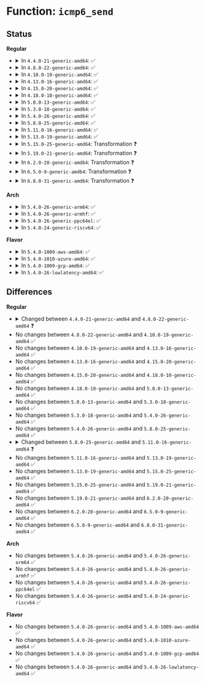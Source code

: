 # Function: <code>icmp6_send</code>

## Status
<b>Regular</b>
<ul>
<li>
<details>
<summary>In <code>4.4.0-21-generic-amd64</code>: ✅</summary>

```c
void icmp6_send(struct sk_buff * skb, u8 type, u8 code, __u32 info)
```

```json
{
  "name": "icmp6_send",
  "collision_type": "Unique Static",
  "inline_type": "No",
  "funcs": [
    {
      "addr": 18446744071587133184,
      "name": "icmp6_send",
      "external": false,
      "loc": "net/ipv6/icmp.c:391",
      "file": "net/ipv6/icmp.c",
      "inline": "seen, unknown",
      "caller_inline": [],
      "caller_func": [
        "net/ipv6/icmp.c:icmpv6_param_prob"
      ]
    }
  ],
  "symbols": [
    {
      "addr": 18446744071587133184,
      "name": "icmp6_send",
      "section": ".text",
      "bind": "STB_LOCAL",
      "size": 2230
    }
  ]
}
```
</details>
</li>
<li>
<details>
<summary>In <code>4.8.0-22-generic-amd64</code>: ✅</summary>

```c
void icmp6_send(struct sk_buff * skb, u8 type, u8 code, __u32 info, const struct in6_addr * force_saddr)
```

```json
{
  "name": "icmp6_send",
  "collision_type": "Unique Static",
  "inline_type": "No",
  "funcs": [
    {
      "addr": 18446744071587584768,
      "name": "icmp6_send",
      "external": false,
      "loc": "net/ipv6/icmp.c:391",
      "file": "net/ipv6/icmp.c",
      "inline": "seen, unknown",
      "caller_inline": [],
      "caller_func": [
        "net/ipv6/icmp.c:ip6_err_gen_icmpv6_unreach",
        "net/ipv6/icmp.c:ip6_err_gen_icmpv6_unreach",
        "net/ipv6/icmp.c:icmpv6_param_prob"
      ]
    }
  ],
  "symbols": [
    {
      "addr": 18446744071587584768,
      "name": "icmp6_send",
      "section": ".text",
      "bind": "STB_LOCAL",
      "size": 2525
    }
  ]
}
```
</details>
</li>
<li>
<details>
<summary>In <code>4.10.0-19-generic-amd64</code>: ✅</summary>

```c
void icmp6_send(struct sk_buff * skb, u8 type, u8 code, __u32 info, const struct in6_addr * force_saddr)
```

```json
{
  "name": "icmp6_send",
  "collision_type": "Unique Static",
  "inline_type": "No",
  "funcs": [
    {
      "addr": 18446744071587788992,
      "name": "icmp6_send",
      "external": false,
      "loc": "net/ipv6/icmp.c:392",
      "file": "net/ipv6/icmp.c",
      "inline": "seen, unknown",
      "caller_inline": [],
      "caller_func": [
        "net/ipv6/icmp.c:ip6_err_gen_icmpv6_unreach",
        "net/ipv6/icmp.c:ip6_err_gen_icmpv6_unreach",
        "net/ipv6/icmp.c:icmpv6_param_prob"
      ]
    }
  ],
  "symbols": [
    {
      "addr": 18446744071587788992,
      "name": "icmp6_send",
      "section": ".text",
      "bind": "STB_LOCAL",
      "size": 2568
    }
  ]
}
```
</details>
</li>
<li>
<details>
<summary>In <code>4.13.0-16-generic-amd64</code>: ✅</summary>

```c
void icmp6_send(struct sk_buff * skb, u8 type, u8 code, __u32 info, const struct in6_addr * force_saddr)
```

```json
{
  "name": "icmp6_send",
  "collision_type": "Unique Static",
  "inline_type": "No",
  "funcs": [
    {
      "addr": 18446744071587946160,
      "name": "icmp6_send",
      "external": false,
      "loc": "net/ipv6/icmp.c:405",
      "file": "net/ipv6/icmp.c",
      "inline": "seen, unknown",
      "caller_inline": [],
      "caller_func": [
        "net/ipv6/icmp.c:ip6_err_gen_icmpv6_unreach",
        "net/ipv6/icmp.c:ip6_err_gen_icmpv6_unreach",
        "net/ipv6/icmp.c:icmpv6_param_prob"
      ]
    }
  ],
  "symbols": [
    {
      "addr": 18446744071587946160,
      "name": "icmp6_send",
      "section": ".text",
      "bind": "STB_LOCAL",
      "size": 2791
    }
  ]
}
```
</details>
</li>
<li>
<details>
<summary>In <code>4.15.0-20-generic-amd64</code>: ✅</summary>

```c
void icmp6_send(struct sk_buff * skb, u8 type, u8 code, __u32 info, const struct in6_addr * force_saddr)
```

```json
{
  "name": "icmp6_send",
  "collision_type": "Unique Static",
  "inline_type": "No",
  "funcs": [
    {
      "addr": 18446744071588481840,
      "name": "icmp6_send",
      "external": false,
      "loc": "net/ipv6/icmp.c:420",
      "file": "net/ipv6/icmp.c",
      "inline": "seen, unknown",
      "caller_inline": [],
      "caller_func": [
        "net/ipv6/icmp.c:ip6_err_gen_icmpv6_unreach",
        "net/ipv6/icmp.c:ip6_err_gen_icmpv6_unreach",
        "net/ipv6/icmp.c:icmpv6_param_prob"
      ]
    }
  ],
  "symbols": [
    {
      "addr": 18446744071588481840,
      "name": "icmp6_send",
      "section": ".text",
      "bind": "STB_LOCAL",
      "size": 2861
    }
  ]
}
```
</details>
</li>
<li>
<details>
<summary>In <code>4.18.0-10-generic-amd64</code>: ✅</summary>

```c
void icmp6_send(struct sk_buff * skb, u8 type, u8 code, __u32 info, const struct in6_addr * force_saddr)
```

```json
{
  "name": "icmp6_send",
  "collision_type": "Unique Static",
  "inline_type": "No",
  "funcs": [
    {
      "addr": 18446744071588845408,
      "name": "icmp6_send",
      "external": false,
      "loc": "net/ipv6/icmp.c:421",
      "file": "net/ipv6/icmp.c",
      "inline": "seen, unknown",
      "caller_inline": [],
      "caller_func": [
        "net/ipv6/icmp.c:ip6_err_gen_icmpv6_unreach",
        "net/ipv6/icmp.c:ip6_err_gen_icmpv6_unreach",
        "net/ipv6/icmp.c:icmpv6_param_prob"
      ]
    }
  ],
  "symbols": [
    {
      "addr": 18446744071588845408,
      "name": "icmp6_send",
      "section": ".text",
      "bind": "STB_LOCAL",
      "size": 2579
    }
  ]
}
```
</details>
</li>
<li>
<details>
<summary>In <code>5.0.0-13-generic-amd64</code>: ✅</summary>

```c
void icmp6_send(struct sk_buff * skb, u8 type, u8 code, __u32 info, const struct in6_addr * force_saddr)
```

```json
{
  "name": "icmp6_send",
  "collision_type": "Unique Static",
  "inline_type": "No",
  "funcs": [
    {
      "addr": 18446744071589068944,
      "name": "icmp6_send",
      "external": false,
      "loc": "net/ipv6/icmp.c:423",
      "file": "net/ipv6/icmp.c",
      "inline": "seen, unknown",
      "caller_inline": [],
      "caller_func": [
        "net/ipv6/icmp.c:ip6_err_gen_icmpv6_unreach",
        "net/ipv6/icmp.c:ip6_err_gen_icmpv6_unreach",
        "net/ipv6/icmp.c:icmpv6_param_prob"
      ]
    }
  ],
  "symbols": [
    {
      "addr": 18446744071589068944,
      "name": "icmp6_send",
      "section": ".text",
      "bind": "STB_LOCAL",
      "size": 2454
    }
  ]
}
```
</details>
</li>
<li>
<details>
<summary>In <code>5.3.0-18-generic-amd64</code>: ✅</summary>

```c
void icmp6_send(struct sk_buff * skb, u8 type, u8 code, __u32 info, const struct in6_addr * force_saddr)
```

```json
{
  "name": "icmp6_send",
  "collision_type": "Unique Static",
  "inline_type": "No",
  "funcs": [
    {
      "addr": 18446744071589523152,
      "name": "icmp6_send",
      "external": false,
      "loc": "net/ipv6/icmp.c:423",
      "file": "net/ipv6/icmp.c",
      "inline": "seen, unknown",
      "caller_inline": [],
      "caller_func": [
        "net/ipv6/icmp.c:ip6_err_gen_icmpv6_unreach",
        "net/ipv6/icmp.c:ip6_err_gen_icmpv6_unreach",
        "net/ipv6/icmp.c:icmpv6_param_prob"
      ]
    }
  ],
  "symbols": [
    {
      "addr": 18446744071589523152,
      "name": "icmp6_send",
      "section": ".text",
      "bind": "STB_LOCAL",
      "size": 2128
    }
  ]
}
```
</details>
</li>
<li>
<details>
<summary>In <code>5.4.0-26-generic-amd64</code>: ✅</summary>

```c
void icmp6_send(struct sk_buff * skb, u8 type, u8 code, __u32 info, const struct in6_addr * force_saddr)
```

```json
{
  "name": "icmp6_send",
  "collision_type": "Unique Static",
  "inline_type": "No",
  "funcs": [
    {
      "addr": 18446744071589747232,
      "name": "icmp6_send",
      "external": false,
      "loc": "net/ipv6/icmp.c:423",
      "file": "net/ipv6/icmp.c",
      "inline": "seen, unknown",
      "caller_inline": [],
      "caller_func": [
        "net/ipv6/icmp.c:ip6_err_gen_icmpv6_unreach",
        "net/ipv6/icmp.c:ip6_err_gen_icmpv6_unreach",
        "net/ipv6/icmp.c:icmpv6_param_prob"
      ]
    }
  ],
  "symbols": [
    {
      "addr": 18446744071589747232,
      "name": "icmp6_send",
      "section": ".text",
      "bind": "STB_LOCAL",
      "size": 2128
    }
  ]
}
```
</details>
</li>
<li>
<details>
<summary>In <code>5.8.0-25-generic-amd64</code>: ✅</summary>

```c
void icmp6_send(struct sk_buff * skb, u8 type, u8 code, __u32 info, const struct in6_addr * force_saddr)
```

```json
{
  "name": "icmp6_send",
  "collision_type": "Unique Static",
  "inline_type": "No",
  "funcs": [
    {
      "addr": 18446744071590765424,
      "name": "icmp6_send",
      "external": false,
      "loc": "net/ipv6/icmp.c:442",
      "file": "net/ipv6/icmp.c",
      "inline": "seen, unknown",
      "caller_inline": [],
      "caller_func": [
        "net/ipv6/icmp.c:ip6_err_gen_icmpv6_unreach",
        "net/ipv6/icmp.c:ip6_err_gen_icmpv6_unreach",
        "net/ipv6/icmp.c:icmpv6_param_prob"
      ]
    }
  ],
  "symbols": [
    {
      "addr": 18446744071590765424,
      "name": "icmp6_send",
      "section": ".text",
      "bind": "STB_LOCAL",
      "size": 2319
    }
  ]
}
```
</details>
</li>
<li>
<details>
<summary>In <code>5.11.0-16-generic-amd64</code>: ✅</summary>

```c
void icmp6_send(struct sk_buff * skb, u8 type, u8 code, __u32 info, const struct in6_addr * force_saddr, const struct inet6_skb_parm * parm)
```

```json
{
  "name": "icmp6_send",
  "collision_type": "Unique Global",
  "inline_type": "No",
  "funcs": [
    {
      "addr": 18446744071590824768,
      "name": "icmp6_send",
      "external": true,
      "loc": "net/ipv6/icmp.c:447",
      "file": "net/ipv6/icmp.c",
      "inline": "seen, unknown",
      "caller_inline": [],
      "caller_func": [
        "security/smack/smack_lsm.c:smack_socket_sock_rcv_skb",
        "net/xfrm/xfrm_output.c:xfrm6_tunnel_check_size",
        "net/ipv6/ip6_output.c:ip6_fragment",
        "net/ipv6/ip6_output.c:ip6_forward",
        "net/ipv6/ip6_output.c:ip6_forward",
        "net/ipv6/ip6_output.c:ip6_forward",
        "net/ipv6/ip6_input.c:ip6_protocol_deliver_rcu",
        "net/ipv6/route.c:ip6_pkt_drop",
        "net/ipv6/route.c:ip6_link_failure",
        "net/ipv6/udp.c:__udp6_lib_rcv",
        "net/ipv6/icmp.c:ip6_err_gen_icmpv6_unreach",
        "net/ipv6/icmp.c:ip6_err_gen_icmpv6_unreach",
        "net/ipv6/icmp.c:icmpv6_param_prob",
        "net/ipv6/reassembly.c:ip6_frag_expire",
        "net/ipv6/exthdrs.c:ipv6_rthdr_rcv",
        "net/ipv6/exthdrs.c:ipv6_rpl_srh_rcv",
        "net/ipv6/exthdrs.c:ipv6_rpl_srh_rcv",
        "net/ipv6/exthdrs.c:ipv6_srh_rcv",
        "net/ipv6/xfrm6_protocol.c:xfrm6_rcv_encap",
        "net/ipv6/ip6_icmp.c:icmpv6_ndo_send",
        "net/ipv6/ip6_icmp.c:icmpv6_ndo_send"
      ]
    }
  ],
  "symbols": [
    {
      "addr": 18446744071590824768,
      "name": "icmp6_send",
      "section": ".text",
      "bind": "STB_GLOBAL",
      "size": 2232
    }
  ]
}
```
</details>
</li>
<li>
<details>
<summary>In <code>5.13.0-19-generic-amd64</code>: ✅</summary>

```c
void icmp6_send(struct sk_buff * skb, u8 type, u8 code, __u32 info, const struct in6_addr * force_saddr, const struct inet6_skb_parm * parm)
```

```json
{
  "name": "icmp6_send",
  "collision_type": "Unique Global",
  "inline_type": "No",
  "funcs": [
    {
      "addr": 18446744071590751904,
      "name": "icmp6_send",
      "external": true,
      "loc": "net/ipv6/icmp.c:447",
      "file": "net/ipv6/icmp.c",
      "inline": "seen, unknown",
      "caller_inline": [],
      "caller_func": [
        "security/smack/smack_lsm.c:smack_socket_sock_rcv_skb",
        "net/xfrm/xfrm_output.c:xfrm6_tunnel_check_size",
        "net/ipv6/ip6_output.c:ip6_fragment",
        "net/ipv6/ip6_output.c:ip6_forward",
        "net/ipv6/ip6_output.c:ip6_forward",
        "net/ipv6/ip6_output.c:ip6_forward",
        "net/ipv6/ip6_input.c:ip6_protocol_deliver_rcu",
        "net/ipv6/route.c:ip6_pkt_drop",
        "net/ipv6/route.c:ip6_link_failure",
        "net/ipv6/udp.c:__udp6_lib_rcv",
        "net/ipv6/icmp.c:ip6_err_gen_icmpv6_unreach",
        "net/ipv6/icmp.c:ip6_err_gen_icmpv6_unreach",
        "net/ipv6/icmp.c:icmpv6_param_prob",
        "net/ipv6/reassembly.c:ip6_frag_expire",
        "net/ipv6/exthdrs.c:ipv6_rthdr_rcv",
        "net/ipv6/exthdrs.c:ipv6_rpl_srh_rcv",
        "net/ipv6/exthdrs.c:ipv6_rpl_srh_rcv",
        "net/ipv6/exthdrs.c:ipv6_srh_rcv",
        "net/ipv6/xfrm6_protocol.c:xfrm6_rcv_encap",
        "net/ipv6/ip6_icmp.c:icmpv6_ndo_send",
        "net/ipv6/ip6_icmp.c:icmpv6_ndo_send"
      ]
    }
  ],
  "symbols": [
    {
      "addr": 18446744071590751904,
      "name": "icmp6_send",
      "section": ".text",
      "bind": "STB_GLOBAL",
      "size": 2282
    }
  ]
}
```
</details>
</li>
<li>
<details>
<summary>In <code>5.15.0-25-generic-amd64</code>: Transformation ❓</summary>

```c
void icmp6_send(struct sk_buff * skb, u8 type, u8 code, __u32 info, const struct in6_addr * force_saddr, const struct inet6_skb_parm * parm)
```

```json
{
  "name": "icmp6_send",
  "collision_type": "Unique Global",
  "inline_type": "No",
  "funcs": [
    {
      "addr": 0,
      "name": "icmp6_send",
      "external": true,
      "loc": "net/ipv6/icmp.c:448",
      "file": "net/ipv6/icmp.c",
      "inline": "seen, unknown",
      "caller_inline": [],
      "caller_func": [
        "security/smack/smack_lsm.c:smack_socket_sock_rcv_skb",
        "net/xfrm/xfrm_output.c:xfrm6_tunnel_check_size",
        "net/ipv6/ip6_output.c:ip6_fragment",
        "net/ipv6/ip6_output.c:ip6_forward",
        "net/ipv6/ip6_output.c:ip6_forward",
        "net/ipv6/ip6_output.c:ip6_forward",
        "net/ipv6/ip6_input.c:ip6_protocol_deliver_rcu",
        "net/ipv6/route.c:ip6_pkt_drop",
        "net/ipv6/route.c:ip6_link_failure",
        "net/ipv6/udp.c:__udp6_lib_rcv",
        "net/ipv6/icmp.c:ip6_err_gen_icmpv6_unreach",
        "net/ipv6/icmp.c:ip6_err_gen_icmpv6_unreach",
        "net/ipv6/icmp.c:icmpv6_param_prob",
        "net/ipv6/reassembly.c:ip6_frag_expire",
        "net/ipv6/exthdrs.c:ipv6_rthdr_rcv",
        "net/ipv6/exthdrs.c:ipv6_rpl_srh_rcv",
        "net/ipv6/exthdrs.c:ipv6_rpl_srh_rcv",
        "net/ipv6/exthdrs.c:ipv6_srh_rcv",
        "net/ipv6/xfrm6_protocol.c:xfrm6_rcv_encap",
        "net/ipv6/ip6_icmp.c:icmpv6_ndo_send",
        "net/ipv6/ip6_icmp.c:icmpv6_ndo_send"
      ]
    }
  ],
  "symbols": [
    {
      "addr": 18446744071592741188,
      "name": "icmp6_send.cold",
      "section": ".text",
      "bind": "STB_LOCAL",
      "size": 38
    },
    {
      "addr": 18446744071591568816,
      "name": "icmp6_send",
      "section": ".text",
      "bind": "STB_GLOBAL",
      "size": 2277
    }
  ]
}
```
</details>
</li>
<li>
<details>
<summary>In <code>5.19.0-21-generic-amd64</code>: Transformation ❓</summary>

```c
void icmp6_send(struct sk_buff * skb, u8 type, u8 code, __u32 info, const struct in6_addr * force_saddr, const struct inet6_skb_parm * parm)
```

```json
{
  "name": "icmp6_send",
  "collision_type": "Unique Global",
  "inline_type": "No",
  "funcs": [
    {
      "addr": 0,
      "name": "icmp6_send",
      "external": true,
      "loc": "net/ipv6/icmp.c:440",
      "file": "net/ipv6/icmp.c",
      "inline": "seen, unknown",
      "caller_inline": [],
      "caller_func": [
        "security/smack/smack_lsm.c:smack_socket_sock_rcv_skb",
        "net/xfrm/xfrm_output.c:xfrm6_tunnel_check_size",
        "net/ipv6/ip6_output.c:ip6_fragment",
        "net/ipv6/ip6_output.c:ip6_forward",
        "net/ipv6/ip6_output.c:ip6_forward",
        "net/ipv6/ip6_output.c:ip6_forward",
        "net/ipv6/ip6_input.c:ip6_protocol_deliver_rcu",
        "net/ipv6/route.c:ip6_pkt_drop",
        "net/ipv6/route.c:ip6_link_failure",
        "net/ipv6/udp.c:__udp6_lib_rcv",
        "net/ipv6/icmp.c:ip6_err_gen_icmpv6_unreach",
        "net/ipv6/icmp.c:ip6_err_gen_icmpv6_unreach",
        "net/ipv6/icmp.c:icmpv6_param_prob_reason",
        "net/ipv6/reassembly.c:ip6_frag_expire",
        "net/ipv6/exthdrs.c:ipv6_rthdr_rcv",
        "net/ipv6/exthdrs.c:ipv6_rpl_srh_rcv",
        "net/ipv6/exthdrs.c:ipv6_rpl_srh_rcv",
        "net/ipv6/exthdrs.c:ipv6_srh_rcv",
        "net/ipv6/xfrm6_protocol.c:xfrm6_rcv_encap",
        "net/ipv6/ip6_icmp.c:icmpv6_ndo_send",
        "net/ipv6/ip6_icmp.c:icmpv6_ndo_send"
      ]
    }
  ],
  "symbols": [
    {
      "addr": 18446744071594627885,
      "name": "icmp6_send.cold",
      "section": ".text",
      "bind": "STB_LOCAL",
      "size": 38
    },
    {
      "addr": 18446744071593259776,
      "name": "icmp6_send",
      "section": ".text",
      "bind": "STB_GLOBAL",
      "size": 2553
    }
  ]
}
```
</details>
</li>
<li>
<details>
<summary>In <code>6.2.0-20-generic-amd64</code>: Transformation ❓</summary>

```c
void icmp6_send(struct sk_buff * skb, u8 type, u8 code, __u32 info, const struct in6_addr * force_saddr, const struct inet6_skb_parm * parm)
```

```json
{
  "name": "icmp6_send",
  "collision_type": "Unique Global",
  "inline_type": "No",
  "funcs": [
    {
      "addr": 0,
      "name": "icmp6_send",
      "external": true,
      "loc": "net/ipv6/icmp.c:440",
      "file": "net/ipv6/icmp.c",
      "inline": "seen, unknown",
      "caller_inline": [],
      "caller_func": [
        "security/smack/smack_lsm.c:smack_socket_sock_rcv_skb",
        "net/xfrm/xfrm_output.c:xfrm6_tunnel_check_size",
        "net/ipv6/ip6_output.c:ip6_fragment",
        "net/ipv6/ip6_output.c:ip6_forward",
        "net/ipv6/ip6_output.c:ip6_forward",
        "net/ipv6/ip6_output.c:ip6_forward",
        "net/ipv6/ip6_input.c:ip6_protocol_deliver_rcu",
        "net/ipv6/route.c:ip6_pkt_drop",
        "net/ipv6/route.c:ip6_link_failure",
        "net/ipv6/udp.c:__udp6_lib_rcv",
        "net/ipv6/icmp.c:ip6_err_gen_icmpv6_unreach",
        "net/ipv6/icmp.c:ip6_err_gen_icmpv6_unreach",
        "net/ipv6/icmp.c:icmpv6_param_prob_reason",
        "net/ipv6/reassembly.c:ip6_frag_expire",
        "net/ipv6/exthdrs.c:ipv6_rthdr_rcv",
        "net/ipv6/exthdrs.c:ipv6_rpl_srh_rcv",
        "net/ipv6/exthdrs.c:ipv6_rpl_srh_rcv",
        "net/ipv6/exthdrs.c:ipv6_srh_rcv",
        "net/ipv6/xfrm6_protocol.c:xfrm6_rcv_encap",
        "net/ipv6/ip6_icmp.c:icmpv6_ndo_send",
        "net/ipv6/ip6_icmp.c:icmpv6_ndo_send"
      ]
    }
  ],
  "symbols": [
    {
      "addr": 18446744071596361631,
      "name": "icmp6_send.cold",
      "section": ".text",
      "bind": "STB_LOCAL",
      "size": 38
    },
    {
      "addr": 18446744071595162192,
      "name": "icmp6_send",
      "section": ".text",
      "bind": "STB_GLOBAL",
      "size": 2552
    }
  ]
}
```
</details>
</li>
<li>
<details>
<summary>In <code>6.5.0-9-generic-amd64</code>: Transformation ❓</summary>

```c
void icmp6_send(struct sk_buff * skb, u8 type, u8 code, __u32 info, const struct in6_addr * force_saddr, const struct inet6_skb_parm * parm)
```

```json
{
  "name": "icmp6_send",
  "collision_type": "Unique Global",
  "inline_type": "No",
  "funcs": [
    {
      "addr": 0,
      "name": "icmp6_send",
      "external": true,
      "loc": "net/ipv6/icmp.c:445",
      "file": "net/ipv6/icmp.c",
      "inline": "seen, unknown",
      "caller_inline": [],
      "caller_func": [
        "security/smack/smack_lsm.c:smack_socket_sock_rcv_skb",
        "net/xfrm/xfrm_output.c:xfrm6_tunnel_check_size",
        "net/ipv6/ip6_output.c:ip6_fragment",
        "net/ipv6/ip6_output.c:ip6_forward",
        "net/ipv6/ip6_output.c:ip6_forward",
        "net/ipv6/ip6_output.c:ip6_forward",
        "net/ipv6/ip6_input.c:ip6_protocol_deliver_rcu",
        "net/ipv6/route.c:ip6_pkt_drop",
        "net/ipv6/route.c:ip6_link_failure",
        "net/ipv6/udp.c:__udp6_lib_rcv",
        "net/ipv6/icmp.c:ip6_err_gen_icmpv6_unreach",
        "net/ipv6/icmp.c:ip6_err_gen_icmpv6_unreach",
        "net/ipv6/icmp.c:icmpv6_param_prob_reason",
        "net/ipv6/reassembly.c:ip6_frag_expire",
        "net/ipv6/exthdrs.c:ipv6_rthdr_rcv",
        "net/ipv6/exthdrs.c:ipv6_rpl_srh_rcv",
        "net/ipv6/exthdrs.c:ipv6_rpl_srh_rcv",
        "net/ipv6/exthdrs.c:ipv6_srh_rcv",
        "net/ipv6/xfrm6_protocol.c:xfrm6_rcv_encap",
        "net/ipv6/ip6_icmp.c:icmpv6_ndo_send",
        "net/ipv6/ip6_icmp.c:icmpv6_ndo_send"
      ]
    }
  ],
  "symbols": [
    {
      "addr": 18446744071596890146,
      "name": "icmp6_send.cold",
      "section": ".text",
      "bind": "STB_LOCAL",
      "size": 25
    },
    {
      "addr": 18446744071595557504,
      "name": "icmp6_send",
      "section": ".text",
      "bind": "STB_GLOBAL",
      "size": 2593
    }
  ]
}
```
</details>
</li>
<li>
<details>
<summary>In <code>6.8.0-31-generic-amd64</code>: Transformation ❓</summary>

```c
void icmp6_send(struct sk_buff * skb, u8 type, u8 code, __u32 info, const struct in6_addr * force_saddr, const struct inet6_skb_parm * parm)
```

```json
{
  "name": "icmp6_send",
  "collision_type": "Unique Global",
  "inline_type": "No",
  "funcs": [
    {
      "addr": 0,
      "name": "icmp6_send",
      "external": true,
      "loc": "net/ipv6/icmp.c:445",
      "file": "net/ipv6/icmp.c",
      "inline": "seen, unknown",
      "caller_inline": [],
      "caller_func": [
        "security/smack/smack_lsm.c:smack_socket_sock_rcv_skb",
        "net/xfrm/xfrm_output.c:xfrm6_tunnel_check_size",
        "net/ipv6/ip6_output.c:ip6_fragment",
        "net/ipv6/ip6_output.c:ip6_forward",
        "net/ipv6/ip6_output.c:ip6_forward",
        "net/ipv6/ip6_output.c:ip6_forward",
        "net/ipv6/ip6_input.c:ip6_protocol_deliver_rcu",
        "net/ipv6/route.c:ip6_pkt_drop",
        "net/ipv6/route.c:ip6_link_failure",
        "net/ipv6/udp.c:__udp6_lib_rcv",
        "net/ipv6/icmp.c:ip6_err_gen_icmpv6_unreach",
        "net/ipv6/icmp.c:ip6_err_gen_icmpv6_unreach",
        "net/ipv6/icmp.c:icmpv6_param_prob_reason",
        "net/ipv6/reassembly.c:ip6_frag_expire",
        "net/ipv6/exthdrs.c:ipv6_rthdr_rcv",
        "net/ipv6/exthdrs.c:ipv6_rpl_srh_rcv",
        "net/ipv6/exthdrs.c:ipv6_rpl_srh_rcv",
        "net/ipv6/exthdrs.c:ipv6_srh_rcv",
        "net/ipv6/xfrm6_protocol.c:xfrm6_rcv_encap",
        "net/ipv6/ip6_icmp.c:icmpv6_ndo_send",
        "net/ipv6/ip6_icmp.c:icmpv6_ndo_send"
      ]
    }
  ],
  "symbols": [
    {
      "addr": 18446744071597814525,
      "name": "icmp6_send.cold",
      "section": ".text",
      "bind": "STB_LOCAL",
      "size": 50
    },
    {
      "addr": 18446744071596400208,
      "name": "icmp6_send",
      "section": ".text",
      "bind": "STB_GLOBAL",
      "size": 2622
    }
  ]
}
```
</details>
</li>
</ul>
<b>Arch</b>
<ul>
<li>
<details>
<summary>In <code>5.4.0-26-generic-arm64</code>: ✅</summary>

```c
void icmp6_send(struct sk_buff * skb, u8 type, u8 code, __u32 info, const struct in6_addr * force_saddr)
```

```json
{
  "name": "icmp6_send",
  "collision_type": "Unique Static",
  "inline_type": "No",
  "funcs": [
    {
      "addr": 18446603336503442160,
      "name": "icmp6_send",
      "external": false,
      "loc": "net/ipv6/icmp.c:423",
      "file": "net/ipv6/icmp.c",
      "inline": "seen, unknown",
      "caller_inline": [],
      "caller_func": [
        "net/ipv6/icmp.c:ip6_err_gen_icmpv6_unreach",
        "net/ipv6/icmp.c:ip6_err_gen_icmpv6_unreach",
        "net/ipv6/icmp.c:icmpv6_param_prob"
      ]
    }
  ],
  "symbols": [
    {
      "addr": 18446603336503442160,
      "name": "icmp6_send",
      "section": ".text",
      "bind": "STB_LOCAL",
      "size": 1804
    }
  ]
}
```
</details>
</li>
<li>
<details>
<summary>In <code>5.4.0-26-generic-armhf</code>: ✅</summary>

```c
void icmp6_send(struct sk_buff * skb, u8 type, u8 code, __u32 info, const struct in6_addr * force_saddr)
```

```json
{
  "name": "icmp6_send",
  "collision_type": "Unique Static",
  "inline_type": "No",
  "funcs": [
    {
      "addr": 3236100444,
      "name": "icmp6_send",
      "external": false,
      "loc": "net/ipv6/icmp.c:423",
      "file": "net/ipv6/icmp.c",
      "inline": "seen, unknown",
      "caller_inline": [],
      "caller_func": [
        "net/ipv6/icmp.c:ip6_err_gen_icmpv6_unreach",
        "net/ipv6/icmp.c:icmpv6_param_prob"
      ]
    }
  ],
  "symbols": [
    {
      "addr": 3236100444,
      "name": "icmp6_send",
      "section": ".text",
      "bind": "STB_LOCAL",
      "size": 1836
    }
  ]
}
```
</details>
</li>
<li>
<details>
<summary>In <code>5.4.0-26-generic-ppc64el</code>: ✅</summary>

```c
void icmp6_send(struct sk_buff * skb, u8 type, u8 code, __u32 info, const struct in6_addr * force_saddr)
```

```json
{
  "name": "icmp6_send",
  "collision_type": "Unique Static",
  "inline_type": "No",
  "funcs": [
    {
      "addr": 13835058055297224976,
      "name": "icmp6_send",
      "external": false,
      "loc": "net/ipv6/icmp.c:423",
      "file": "net/ipv6/icmp.c",
      "inline": "seen, unknown",
      "caller_inline": [],
      "caller_func": [
        "net/ipv6/icmp.c:ip6_err_gen_icmpv6_unreach",
        "net/ipv6/icmp.c:ip6_err_gen_icmpv6_unreach",
        "net/ipv6/icmp.c:icmpv6_param_prob"
      ]
    }
  ],
  "symbols": [
    {
      "addr": 13835058055297224976,
      "name": "icmp6_send",
      "section": ".text",
      "bind": "STB_LOCAL",
      "size": 2340
    }
  ]
}
```
</details>
</li>
<li>
<details>
<summary>In <code>5.4.0-24-generic-riscv64</code>: ✅</summary>

```c
void icmp6_send(struct sk_buff * skb, u8 type, u8 code, __u32 info, const struct in6_addr * force_saddr)
```

```json
{
  "name": "icmp6_send",
  "collision_type": "Unique Static",
  "inline_type": "No",
  "funcs": [
    {
      "addr": 18446743936279428634,
      "name": "icmp6_send",
      "external": false,
      "loc": "net/ipv6/icmp.c:423",
      "file": "net/ipv6/icmp.c",
      "inline": "seen, unknown",
      "caller_inline": [],
      "caller_func": [
        "net/ipv6/icmp.c:ip6_err_gen_icmpv6_unreach",
        "net/ipv6/icmp.c:ip6_err_gen_icmpv6_unreach",
        "net/ipv6/icmp.c:icmpv6_param_prob"
      ]
    }
  ],
  "symbols": [
    {
      "addr": 18446743936279428634,
      "name": "icmp6_send",
      "section": ".text",
      "bind": "STB_LOCAL",
      "size": 1752
    }
  ]
}
```
</details>
</li>
</ul>
<b>Flavor</b>
<ul>
<li>
<details>
<summary>In <code>5.4.0-1009-aws-amd64</code>: ✅</summary>

```c
void icmp6_send(struct sk_buff * skb, u8 type, u8 code, __u32 info, const struct in6_addr * force_saddr)
```

```json
{
  "name": "icmp6_send",
  "collision_type": "Unique Static",
  "inline_type": "No",
  "funcs": [
    {
      "addr": 18446744071589351600,
      "name": "icmp6_send",
      "external": false,
      "loc": "net/ipv6/icmp.c:423",
      "file": "net/ipv6/icmp.c",
      "inline": "seen, unknown",
      "caller_inline": [],
      "caller_func": [
        "net/ipv6/icmp.c:ip6_err_gen_icmpv6_unreach",
        "net/ipv6/icmp.c:ip6_err_gen_icmpv6_unreach",
        "net/ipv6/icmp.c:icmpv6_param_prob"
      ]
    }
  ],
  "symbols": [
    {
      "addr": 18446744071589351600,
      "name": "icmp6_send",
      "section": ".text",
      "bind": "STB_LOCAL",
      "size": 2128
    }
  ]
}
```
</details>
</li>
<li>
<details>
<summary>In <code>5.4.0-1010-azure-amd64</code>: ✅</summary>

```c
void icmp6_send(struct sk_buff * skb, u8 type, u8 code, __u32 info, const struct in6_addr * force_saddr)
```

```json
{
  "name": "icmp6_send",
  "collision_type": "Unique Static",
  "inline_type": "No",
  "funcs": [
    {
      "addr": 18446744071589076592,
      "name": "icmp6_send",
      "external": false,
      "loc": "net/ipv6/icmp.c:423",
      "file": "net/ipv6/icmp.c",
      "inline": "seen, unknown",
      "caller_inline": [],
      "caller_func": [
        "net/ipv6/icmp.c:ip6_err_gen_icmpv6_unreach",
        "net/ipv6/icmp.c:ip6_err_gen_icmpv6_unreach",
        "net/ipv6/icmp.c:icmpv6_param_prob"
      ]
    }
  ],
  "symbols": [
    {
      "addr": 18446744071589076592,
      "name": "icmp6_send",
      "section": ".text",
      "bind": "STB_LOCAL",
      "size": 2128
    }
  ]
}
```
</details>
</li>
<li>
<details>
<summary>In <code>5.4.0-1009-gcp-amd64</code>: ✅</summary>

```c
void icmp6_send(struct sk_buff * skb, u8 type, u8 code, __u32 info, const struct in6_addr * force_saddr)
```

```json
{
  "name": "icmp6_send",
  "collision_type": "Unique Static",
  "inline_type": "No",
  "funcs": [
    {
      "addr": 18446744071589788464,
      "name": "icmp6_send",
      "external": false,
      "loc": "net/ipv6/icmp.c:423",
      "file": "net/ipv6/icmp.c",
      "inline": "seen, unknown",
      "caller_inline": [],
      "caller_func": [
        "net/ipv6/icmp.c:ip6_err_gen_icmpv6_unreach",
        "net/ipv6/icmp.c:ip6_err_gen_icmpv6_unreach",
        "net/ipv6/icmp.c:icmpv6_param_prob"
      ]
    }
  ],
  "symbols": [
    {
      "addr": 18446744071589788464,
      "name": "icmp6_send",
      "section": ".text",
      "bind": "STB_LOCAL",
      "size": 2128
    }
  ]
}
```
</details>
</li>
<li>
<details>
<summary>In <code>5.4.0-26-lowlatency-amd64</code>: ✅</summary>

```c
void icmp6_send(struct sk_buff * skb, u8 type, u8 code, __u32 info, const struct in6_addr * force_saddr)
```

```json
{
  "name": "icmp6_send",
  "collision_type": "Unique Static",
  "inline_type": "No",
  "funcs": [
    {
      "addr": 18446744071589839200,
      "name": "icmp6_send",
      "external": false,
      "loc": "net/ipv6/icmp.c:423",
      "file": "net/ipv6/icmp.c",
      "inline": "seen, unknown",
      "caller_inline": [],
      "caller_func": [
        "net/ipv6/icmp.c:ip6_err_gen_icmpv6_unreach",
        "net/ipv6/icmp.c:ip6_err_gen_icmpv6_unreach",
        "net/ipv6/icmp.c:icmpv6_param_prob"
      ]
    }
  ],
  "symbols": [
    {
      "addr": 18446744071589839200,
      "name": "icmp6_send",
      "section": ".text",
      "bind": "STB_LOCAL",
      "size": 2107
    }
  ]
}
```
</details>
</li>
</ul>

## Differences
<b>Regular</b>
<ul>
<li>
<details>
<summary>Changed between <code>4.4.0-21-generic-amd64</code> and <code>4.8.0-22-generic-amd64</code> ❓</summary>
<ul>
<li>
<b>Param added. </b>
<code>const struct in6_addr * force_saddr</code>
</li>
</ul>
</details>
</li>
<li>
No changes between <code>4.8.0-22-generic-amd64</code> and <code>4.10.0-19-generic-amd64</code> ✅
</li>
<li>
No changes between <code>4.10.0-19-generic-amd64</code> and <code>4.13.0-16-generic-amd64</code> ✅
</li>
<li>
No changes between <code>4.13.0-16-generic-amd64</code> and <code>4.15.0-20-generic-amd64</code> ✅
</li>
<li>
No changes between <code>4.15.0-20-generic-amd64</code> and <code>4.18.0-10-generic-amd64</code> ✅
</li>
<li>
No changes between <code>4.18.0-10-generic-amd64</code> and <code>5.0.0-13-generic-amd64</code> ✅
</li>
<li>
No changes between <code>5.0.0-13-generic-amd64</code> and <code>5.3.0-18-generic-amd64</code> ✅
</li>
<li>
No changes between <code>5.3.0-18-generic-amd64</code> and <code>5.4.0-26-generic-amd64</code> ✅
</li>
<li>
No changes between <code>5.4.0-26-generic-amd64</code> and <code>5.8.0-25-generic-amd64</code> ✅
</li>
<li>
<details>
<summary>Changed between <code>5.8.0-25-generic-amd64</code> and <code>5.11.0-16-generic-amd64</code> ❓</summary>
<ul>
<li>
<b>Param added. </b>
<code>const struct inet6_skb_parm * parm</code>
</li>
</ul>
</details>
</li>
<li>
No changes between <code>5.11.0-16-generic-amd64</code> and <code>5.13.0-19-generic-amd64</code> ✅
</li>
<li>
No changes between <code>5.13.0-19-generic-amd64</code> and <code>5.15.0-25-generic-amd64</code> ✅
</li>
<li>
No changes between <code>5.15.0-25-generic-amd64</code> and <code>5.19.0-21-generic-amd64</code> ✅
</li>
<li>
No changes between <code>5.19.0-21-generic-amd64</code> and <code>6.2.0-20-generic-amd64</code> ✅
</li>
<li>
No changes between <code>6.2.0-20-generic-amd64</code> and <code>6.5.0-9-generic-amd64</code> ✅
</li>
<li>
No changes between <code>6.5.0-9-generic-amd64</code> and <code>6.8.0-31-generic-amd64</code> ✅
</li>
</ul>
<b>Arch</b>
<ul>
<li>
No changes between <code>5.4.0-26-generic-amd64</code> and <code>5.4.0-26-generic-arm64</code> ✅
</li>
<li>
No changes between <code>5.4.0-26-generic-amd64</code> and <code>5.4.0-26-generic-armhf</code> ✅
</li>
<li>
No changes between <code>5.4.0-26-generic-amd64</code> and <code>5.4.0-26-generic-ppc64el</code> ✅
</li>
<li>
No changes between <code>5.4.0-26-generic-amd64</code> and <code>5.4.0-24-generic-riscv64</code> ✅
</li>
</ul>
<b>Flavor</b>
<ul>
<li>
No changes between <code>5.4.0-26-generic-amd64</code> and <code>5.4.0-1009-aws-amd64</code> ✅
</li>
<li>
No changes between <code>5.4.0-26-generic-amd64</code> and <code>5.4.0-1010-azure-amd64</code> ✅
</li>
<li>
No changes between <code>5.4.0-26-generic-amd64</code> and <code>5.4.0-1009-gcp-amd64</code> ✅
</li>
<li>
No changes between <code>5.4.0-26-generic-amd64</code> and <code>5.4.0-26-lowlatency-amd64</code> ✅
</li>
</ul>

